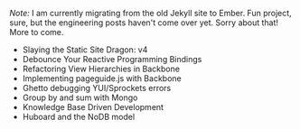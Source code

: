 _Note:_ I am currently migrating from the old Jekyll site to Ember. Fun project,
sure, but the engineering posts haven't come over yet. Sorry about that! More to
come.

* Slaying the Static Site Dragon: v4
* Debounce Your Reactive Programming Bindings
* Refactoring View Hierarchies in Backbone
* Implementing pageguide.js with Backbone
* Ghetto debugging YUI/Sprockets errors
* Group by and sum with Mongo
* Knowledge Base Driven Development
* Huboard and the NoDB model
